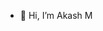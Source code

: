 - 👋 Hi, I’m Akash M

<!---
Akashmaliye/Akashmaliye is a ✨ special ✨ repository because its `README.md` (this file) appears on your GitHub profile.
You can click the Preview link to take a look at your changes.
--->
